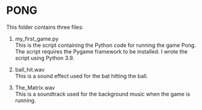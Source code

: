 # PONG
This folder contains three files:

1. my_first_game.py<br>
This is the script containing the Python code for running the game Pong. The script requires the Pygame framework to be installed. I wrote the script using Python 3.9. 

2. ball_hit.wav<br>
This is a sound effect used for the bat hitting the ball.

3. The_Matrix.wav<br>
This is a soundtrack used for the background music when the game is running. 

